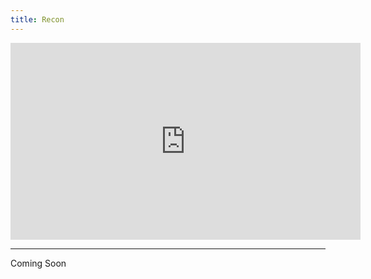 ```yaml
---
title: Recon
---
```


<iframe width="560" height="315" src="https://www.youtube.com/embed/RKjx1wGuUco?si=c4Xp3cLgN2niVxgX" title="YouTube video player" frameborder="0" allow="accelerometer; autoplay; clipboard-write; encrypted-media; gyroscope; picture-in-picture; web-share" allowfullscreen></iframe>

---

Coming Soon
